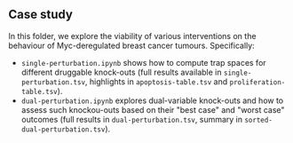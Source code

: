 ## Case study

In this folder, we explore the viability of various interventions
on the behaviour of Myc-deregulated breast cancer tumours. Specifically:

 - `single-perturbation.ipynb` shows how to compute trap spaces for 
 different druggable knock-outs (full results available in 
 `single-perturbation.tsv`, highlights in `apoptosis-table.tsv` and
 `proliferation-table.tsv`).
 - `dual-perturbation.ipynb` explores dual-variable knock-outs and how
 to assess such knockou-outs based on their "best case" and "worst case"
 outcomes (full results in `dual-perturbation.tsv`, summary in 
 `sorted-dual-perturbation.tsv`).
